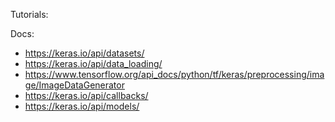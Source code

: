 Tutorials:

Docs: 

- https://keras.io/api/datasets/
- https://keras.io/api/data_loading/
- https://www.tensorflow.org/api_docs/python/tf/keras/preprocessing/image/ImageDataGenerator
- https://keras.io/api/callbacks/
- https://keras.io/api/models/
